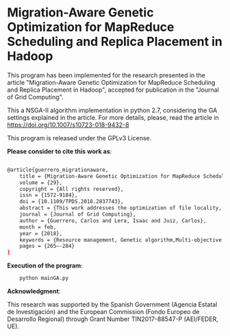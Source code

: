 # Migration-Aware Genetic Optimization for MapReduce Scheduling and Replica Placement in Hadoop

This program has been implemented for the research presented in the article "Migration-Aware Genetic Optimization for MapReduce Scheduling and Replica Placement in Hadoop", accepted for publication in the "Journal of Grid Computing".


This a NSGA-II algorithm implementation in python 2.7, considering the GA settings explained in the article. For more details, please, read the article in https://doi.org/10.1007/s10723-018-9432-8

This program is released under the GPLv3 License.

**Please consider to cite this work as**:

```bash

@article{guerrero_migrationaware,
	title = {Migration-Aware Genetic Optimization for MapReduce Scheduling and Replica Placement in Hadoop},
	volume = {29},
	copyright = {All rights reserved},
	issn = {1572-9184},
	doi = {10.1109/TPDS.2018.2837743},
	abstract = {This work addresses the optimization of file locality, file availability, and replica migration cost in a Hadoop architecture. Our optimization algorithm is based on the Non-dominated Sorting Genetic Algorithm-II and it simultaneously determines file block placement, with a variable replication factor, and MapReduce job scheduling. Our proposal has been tested with experiments that considered three data center sizes (8, 16 and 32 nodes) with the same workload and number of files (150 files and 3519 file blocks). In general terms, the use of a placement policy with a variable replica factor obtains higher improvements for our three optimization objectives. On the contrary, the use of a job scheduling policy only improves these objectives when it is used along a variable replication factor. The results have also shown that the migration cost is a suitable optimization objective as significant improvements up to 34\% have been observed between the experiments.},
	journal = {Journal of Grid Computing},
	author = {Guerrero, Carlos and Lera, Isaac and Juiz, Carlos},
	month = feb,
	year = {2018},
	keywords = {Resource management, Genetic algorithm,Multi-objective optimization,Replica placement, MapReduce scheduling, Hadoop},
	pages = {265–-284}
}
```

**Execution of the program**:

```bash
    python mainGA.py
```

**Acknowledgment**:

This research was supported by the Spanish Government (Agencia Estatal de Investigación) and the European Commission (Fondo Europeo de Desarrollo Regional) through Grant Number TIN2017-88547-P (AEI/FEDER, UE).
